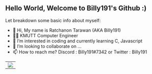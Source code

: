 ## Hello World, Welcome to Billy191's Github :)

Let breakdown some basic info about myself:
- 👋 Hi, My name is Ratchanon Tarawan (AKA Billy191)
- 👨‍💻 KMUTT Computer Engineer
- 👀 I’m interested in coding and currently learning C, Javascript
- 💞️ I’m looking to collaborate on ...
- 📫 How to reach me? Discord : Billy191#7342 or Twitter : Billy191

<table>
    <tr>
      <td>
        <img src="https://github-readme-stats.vercel.app/api?username=Billyzaza1&show_icons=true&count_private=true&theme=github_dark&count_private=true" />
      </td>
<tr>
<!---
Billyzaza1/Billyzaza1 is a ✨ special ✨ repository because its `README.md` (this file) appears on your GitHub profile.
You can click the Preview link to take a look at your changes.
--->
